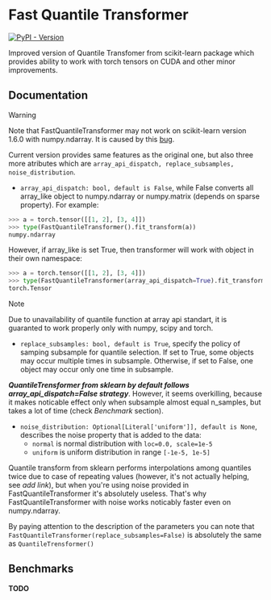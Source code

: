 
# Fast Quantile Transformer

[![PyPI - Version](https://img.shields.io/pypi/v/fqt.svg)](https://pypi.org/project/fqt)

Improved version of Quantile Transfomer from scikit-learn package which provides ability to work with torch tensors on CUDA and other minor improvements.

## Documentation

> [!WARNING]
> Note that FastQuantileTransformer may not work on scikit-learn version 1.6.0 with numpy.ndarray. It is caused by this [bug](https://github.com/scikit-learn/scikit-learn/issues/29107).

Current version provides same features as the original one, but also three more atributes which are ``` array_api_dispatch, replace_subsamples, noise_distribution ```.

* `array_api_dispatch: bool, default is False`, while False converts all array_like object to numpy.ndarray or numpy.matrix (depends on sparse property). For example:

```python
>>> a = torch.tensor([[1, 2], [3, 4]])
>>> type(FastQuantileTransformer().fit_transform(a))
numpy.ndarray
```

However, if array_like is set True, then transformer will work with object in their own namespace:

```python
>>> a = torch.tensor([[1, 2], [3, 4]])
>>> type(FastQuantileTransformer(array_api_dispatch=True).fit_transform(a))
torch.Tensor
```
> [!NOTE]
> Due to unavailability of quantile function at array api standart, it is guaranted to work properly only with numpy, scipy and torch.

*  `replace_subsamples: bool, default is True`, specify the policy of samping subsample for quantile selection. If set to True, some objects may occur multiple times in subsample. Otherwise, if set to False, one object may occur only one time in subsample.  

***QuantileTrensformer from sklearn by default follows array_api_dispatch=False strategy***. However, it seems overkilling, because it makes noticable effect only when subsample almost equal n_samples, but takes a lot of time (check _Benchmark_ section). 

- `noise_distribution: Optional[Literal['uniform']], default is None`, describes the noise property that is added to the data: 
    - `normal` is normal distribution with `loc=0.0, scale=1e-5`
    - `uniform` is uniform distribution in range `[-1e-5, 1e-5]`

Quantile transform from sklearn performs interpolations among quantiles twice due to case of repeating values (however, it's not actually helping, see _add link_), but when you're using noise provided in FastQuantileTransformer it's absolutely useless. That's why FastQuantileTransformer with noise works noticably faster even on numpy.ndarray.


By paying attention to the description of the parameters you can note that `FastQuantileTransformer(replace_subsamples=False)` is absolutely the same as `QuantileTrensformer()`



## Benchmarks

**TODO**